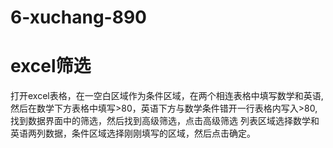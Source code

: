 # 6-xuchang-890
# excel筛选
打开excel表格，在一空白区域作为条件区域，在两个相连表格中填写数学和英语,
然后在数学下方表格中填写>80，英语下方与数学条件错开一行表格内写入>80,
找到数据界面中的筛选，然后找到高级筛选，点击高级筛选
列表区域选择数学和英语两列数据，条件区域选择刚刚填写的区域，然后点击确定。
